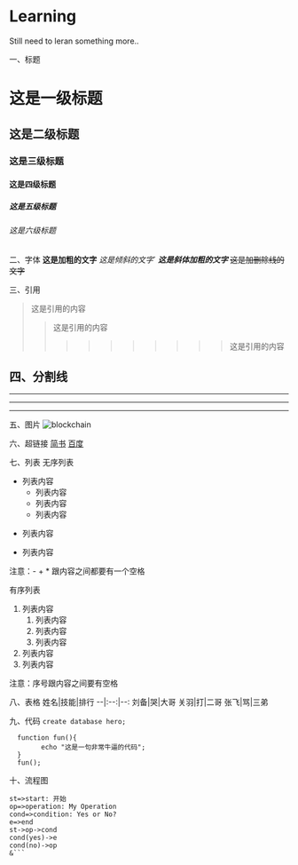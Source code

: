 # Learning

Still need to leran something more..

一、标题
# 这是一级标题
## 这是二级标题
### 这是三级标题
#### 这是四级标题
##### 这是五级标题
###### 这是六级标题

二、字体
**这是加粗的文字**
*这是倾斜的文字*`
***这是斜体加粗的文字***
~~这是加删除线的文字~~

三、引用
>这是引用的内容
>>这是引用的内容
>>>>>>>>>>这是引用的内容

四、分割线
---
----
***
*****

五、图片
![blockchain](https://ss0.bdstatic.com/70cFvHSh_Q1YnxGkpoWK1HF6hhy/it/u=702257389,1274025419&fm=27&gp=0.jpg "区块链")

六、超链接
[简书](http://jianshu.com)
[百度](http://baidu.com)

七、列表
无序列表
- 列表内容
  - 列表内容
  - 列表内容
  - 列表内容
+ 列表内容
* 列表内容
  
注意：- + * 跟内容之间都要有一个空格

有序列表
1. 列表内容
   1. 列表内容
   2. 列表内容
   3. 列表内容
2. 列表内容
3. 列表内容

注意：序号跟内容之间要有空格

八、表格
姓名|技能|排行
--|:--:|--:
刘备|哭|大哥
关羽|打|二哥
张飞|骂|三弟

九、代码
`create database hero;`
```
  function fun(){
        echo "这是一句非常牛逼的代码";
  }
  fun();
```

十、流程图
```flow
st=>start: 开始
op=>operation: My Operation
cond=>condition: Yes or No?
e=>end
st->op->cond
cond(yes)->e
cond(no)->op
&```
